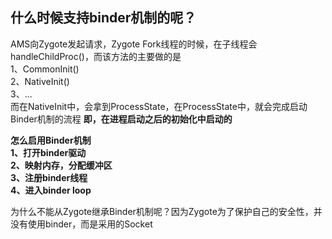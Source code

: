 ## 什么时候支持binder机制的呢？

AMS向Zygote发起请求，Zygote Fork线程的时候，在子线程会handleChildProc()，而该方法的主要做的是  
1、CommonInit()  
2、NativeInit()  
3、...  
而在NativeInit中，会拿到ProcessState，在ProcessState中，就会完成启动Binder机制的流程
**即，在进程启动之后的初始化中启动的**

**怎么启用Binder机制  
1、打开binder驱动  
2、映射内存，分配缓冲区  
3、注册binder线程  
4、进入binder loop**

为什么不能从Zygote继承Binder机制呢？因为Zygote为了保护自己的安全性，并没有使用binder，而是采用的Socket
